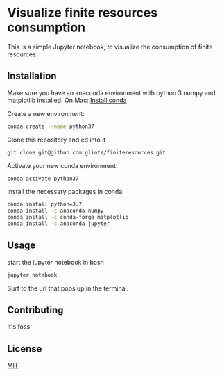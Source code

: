 # Visualize finite resources consumption

This is a simple Jupyter notebook, to visualize the consumption of finite resources.

## Installation

Make sure you have an anaconda environment with python 3 numpy and matplotlib installed.
On Mac:
[Install conda](https://docs.anaconda.com/anaconda/install/mac-os/)

Create a new environment:

```bash
conda create --name python37
```

Clone this repository and cd into it

```bash
git clone git@github.com:glints/finiteresources.git
```

Activate your new conda environment:

```bash
conda activate python37
```
Install the necessary packages in conda:

```bash
conda install python=3.7
conda install -c anaconda numpy
conda install -c conda-forge matplotlib
conda install -c anaconda jupyter
```

## Usage

start the jupyter notebook in bash
```bash
jupyter notebook
```
Surf to the url that pops up in the terminal.

## Contributing
It's foss

## License
[MIT](https://choosealicense.com/licenses/mit/)
